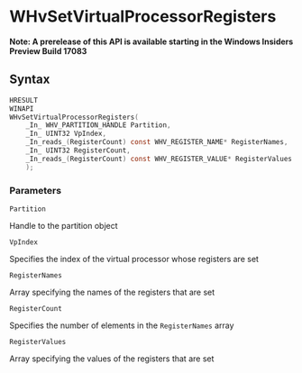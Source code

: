 # WHvSetVirtualProcessorRegisters
**Note: A prerelease of this API is available starting in the Windows Insiders Preview Build 17083**

## Syntax

```C
HRESULT
WINAPI
WHvSetVirtualProcessorRegisters(
    _In_ WHV_PARTITION_HANDLE Partition,
    _In_ UINT32 VpIndex,
    _In_reads_(RegisterCount) const WHV_REGISTER_NAME* RegisterNames,
    _In_ UINT32 RegisterCount,
    _In_reads_(RegisterCount) const WHV_REGISTER_VALUE* RegisterValues
    );
```

### Parameters

`Partition`

Handle to the partition object

`VpIndex`

Specifies the index of the virtual processor whose registers are set

`RegisterNames`

Array specifying the names of the registers that are set

`RegisterCount`

Specifies the number of elements in the `RegisterNames` array

`RegisterValues`

Array specifying the values of the registers that are set

